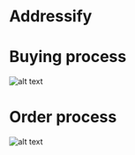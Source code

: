 # Addressify

# Buying process
![alt text](https://github.com/mikelga22/projectCrypto/assets/Buy.png)
# Order process
![alt text](https://github.com/mikelga22/projectCrypto/assets/Order.png)
